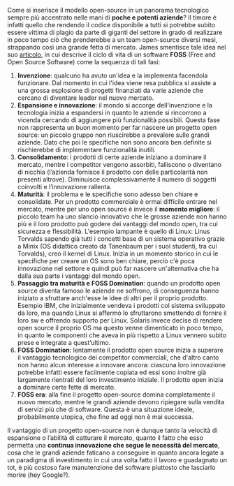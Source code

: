 Come si inserisce il modello open-source in un panorama tecnologico sempre più accentrato nelle mani di **poche e potenti aziende**? Il timore è infatti quello che rendendo il codice disponibile a tutti si potrebbe subito essere vittima di plagio da parte di giganti del settore in grado di realizzare in poco tempo ciò che prenderebbe a un team open-source diversi mesi, strappando così una grande fetta di mercato. James smentisce tale idea nel suo [articolo](https://web.archive.org/web/20081015010505/http://www.moonviewscientific.com/essays/software_lifecycle.htm), in cui descrive il ciclo di vita di un software **FOSS** (Free and Open Source Software) come la sequenza di tali fasi:
1. **Invenzione**: qualcuno ha avuto un'idea e la implementa facendola funzionare. Dal momento in cui l'idea viene resa pubblica si assiste a una grossa esplosione di progetti finanziati da varie aziende che cercano di diventare leader nel nuovo mercato.
2. **Espansione e innovazione**: il mondo si accorge dell'invenzione e la tecnologia inizia a espandersi in quanto le aziende si rincorrono a vicenda cercando di aggiungere più funzionalità possibili. Questa fase non rappresenta un buon momento per far nascere un progetto open source: un piccolo gruppo non riuscirebbe a prevalere sulle grandi aziende. Dato che poi le specifiche non sono ancora ben definite si rischierebbe di implementare funzionalità inutili.
3. **Consolidamento**: i prodotti di certe aziende iniziano a dominare il mercato, mentre i competitor vengono assorbiti, falliscono o diventano di nicchia (l’azienda fornisce il prodotto con delle particolarità non presenti altrove). Diminuisce complessivamente il numero di soggetti coinvolti e l’innovazione rallenta.
4. **Maturità**: il problema e le specifiche sono adesso ben chiare e consolidate. Per un prodotto commerciale è ormai difficile entrare nel mercato, mentre per uno open source è invece il **momento migliore**: il piccolo team ha uno slancio innovativo che le grosse aziende non hanno più e il loro prodotto può godere dei vantaggi del mondo open, tra cui sicurezza e flessibilità. 
   L'esempio lampante è quello di Linux: Linus Torvalds sapendo già tutti i concetti base di un sistema operativo grazie a Minix (OS didattico creato da Tanenbaum per i suoi studenti, tra cui Torvalds), creò il kernel di Linux. Inizia in un momento storico in cui le specifiche per creare un OS sono ben chiare, perciò c'è poca innovazione nel settore e quindi può far nascere un'alternativa che ha dalla sua parte i vantaggi del mondo open.
5. **Passaggio tra maturità e FOSS Domination**: quando un prodotto open source diventa famoso le aziende ne soffrono, di conseguenza hanno iniziato a sfruttare anch'esse le idee di altri per il proprio prodotto. 
   Esempio IBM, che inizialmente vendeva i prodotti col sistema sviluppato da loro, ma quando Linux si affermò lo sfruttarono smettendo di fornire il loro sw e offrendo supporto per Linux. Solaris invece decise di rendere open source il proprio OS ma questo venne dimenticato in poco tempo, in quanto le componenti che aveva in più rispetto a Linux vennero subito prese e integrate a quest’ultimo.
6. **FOSS Domination**: lentamente il prodotto open source inizia a superare il vantaggio tecnologico dei competitor commerciali, che d'altro canto non hanno alcun interesse a innovare ancora: ciascuna loro innovazione potrebbe infatti essere facilmente copiata ed essi sono inoltre già largamente rientrati del loro investimento iniziale. Il prodotto open inizia a dominare certe fette di mercato.
7. **FOSS era**: alla fine il progetto open-source domina completamente il nuovo mercato, mentre le grandi aziende devono ripiegare sulla vendita di servizi più che di software. Questa è una situazione ideale, probabilmente utopica, che fino ad oggi non è mai successa.

Il vantaggio di un progetto open-source non è dunque tanto la velocità di espansione o l’abilità di catturare il mercato, quanto il fatto che esso permetta una **continua innovazione che segue le necessità del mercato**, cosa che le grandi aziende faticano a conseguire in quanto ancora legate a un paradigma di investimento in cui una volta fatto il lavoro e guadagnato un tot, è più costoso fare manutenzione del software piuttosto che lasciarlo morire (hey Google?).